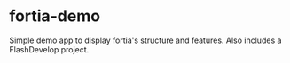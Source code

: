 fortia-demo
===========

Simple demo app to display fortia's structure and features.
Also includes a FlashDevelop project.
